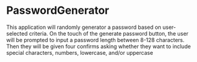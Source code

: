 # PasswordGenerator
This application will randomly generator a password based on user-selected criteria. On the touch of the generate password button, the user will be prompted to input a password length between 8-128 characters. Then they will be given four confirms asking whether they want to include special characters, numbers, lowercase, and/or uppercase